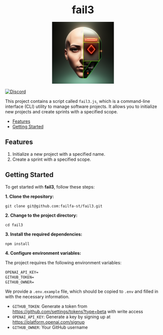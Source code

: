 <h1 align="center"><big>fail3</big></h1>

<p align="center"><img src="assets/logo.png" alt="logo" width="200"/></p>

[![Discord](https://img.shields.io/discord/1091306623819059300?color=7289da&label=Discord&logo=discord&logoColor=fff&style=for-the-badge)](https://discord.com/invite/m3TBB9XEkb)

This project contains a script called `fail3.js`, which is a command-line interface (CLI) utility to
manage software projects. It allows you to initialize new projects and create sprints with a
specified scope.

<!-- toc -->

- [Features](#features)
- [Getting Started](#getting-started)

<!-- tocstop -->

## Features

1. Initialize a new project with a specified name.
2. Create a sprint with a specified scope.

## Getting Started

To get started with **fail3**, follow these steps:

**1. Clone the repository:**

```shell
git clone git@github.com:failfa-st/fail3.git
```

**2. Change to the project directory:**

```shell
cd fail3
```

**3. Install the required dependencies:**

```shell
npm install
```

**4. Configure environment variables:**

The project requires the following environment variables:

```dotenv
OPENAI_API_KEY=
GITHUB_TOKEN=
GITHUB_OWNER=
```

We provide a `.env.example` file, which should be copied to `.env` and filled in with the necessary
information.

- `GITHUB_TOKEN`: Generate a token from https://github.com/settings/tokens?type=beta with write
  access
- `OPENAI_API_KEY`: Generate a key by signing up at https://platform.openai.com/signup
- `GITHUB_OWNER`: Your GitHub username
